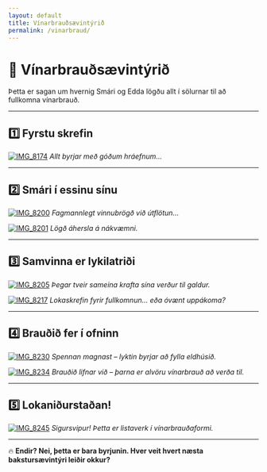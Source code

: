 ```yaml
---
layout: default
title: Vínarbrauðsævintýrið
permalink: /vinarbraud/
---
```


# 🥐 Vínarbrauðsævintýrið

Þetta er sagan um hvernig Smári og Edda lögðu allt í sölurnar til að fullkomna vínarbrauð.

---

## **1️⃣ Fyrstu skrefin**
[![IMG_8174](thumbnails/IMG_8174.jpg)](IMG_8174.jpg)
*Allt byrjar með góðum hráefnum...*

---

## **2️⃣ Smári í essinu sínu**
[![IMG_8200](thumbnails/IMG_8200.jpg)](IMG_8200.jpg)
*Fagmannlegt vinnubrögð við útflötun...*

[![IMG_8201](thumbnails/IMG_8201.jpg)](IMG_8201.jpg)
*Lögð áhersla á nákvæmni.*

---

## **3️⃣ Samvinna er lykilatriði**
[![IMG_8205](thumbnails/IMG_8205.jpg)](IMG_8205.jpg)
*Þegar tveir sameina krafta sína verður til galdur.*

[![IMG_8217](thumbnails/IMG_8217.jpg)](IMG_8217.jpg)
*Lokaskrefin fyrir fullkomnun... eða óvænt uppákoma?*

---

## **4️⃣ Brauðið fer í ofninn**
[![IMG_8230](thumbnails/IMG_8230.jpg)](IMG_8230.jpg)
*Spennan magnast – lyktin byrjar að fylla eldhúsið.*

[![IMG_8234](thumbnails/IMG_8234.jpg)](IMG_8234.jpg)
*Brauðið lifnar við – þarna er alvöru vínarbrauð að verða til.*

---

## **5️⃣ Lokaniðurstaðan!**
[![IMG_8245](thumbnails/IMG_8245.jpg)](IMG_8245.jpg)
*Sigursvipur! Þetta er listaverk í vínarbrauðaformi.*

---

🔥 **Endir? Nei, þetta er bara byrjunin. Hver veit hvert næsta bakstursævintýri leiðir okkur?**